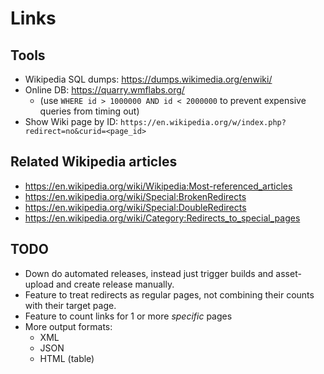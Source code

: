 # Links

## Tools

* Wikipedia SQL dumps: https://dumps.wikimedia.org/enwiki/
* Online DB: https://quarry.wmflabs.org/
  - (use `WHERE id > 1000000 AND id < 2000000` to prevent expensive queries from timing out)
* Show Wiki page by ID: `https://en.wikipedia.org/w/index.php?redirect=no&curid=<page_id>`

## Related Wikipedia articles

* https://en.wikipedia.org/wiki/Wikipedia:Most-referenced_articles
* https://en.wikipedia.org/wiki/Special:BrokenRedirects
* https://en.wikipedia.org/wiki/Special:DoubleRedirects
* https://en.wikipedia.org/wiki/Category:Redirects_to_special_pages

## TODO

* Down do automated releases, instead just trigger builds and asset-upload and create release
  manually.
* Feature to treat redirects as regular pages, not combining their counts with their target page.
* Feature to count links for 1 or more *specific* pages
* More output formats:
  - XML
  - JSON
  - HTML (table)

